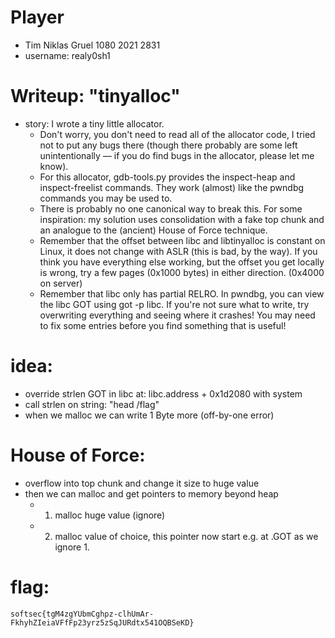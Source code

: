 # Player
- Tim Niklas Gruel 1080 2021 2831
- username: realy0sh1

# Writeup: "tinyalloc"
- story: I wrote a tiny little allocator.
    - Don't worry, you don't need to read all of the allocator code, I tried not to put any bugs there (though there probably are some left unintentionally — if you do find bugs in the allocator, please let me know).
    - For this allocator, gdb-tools.py provides the inspect-heap and inspect-freelist commands. They work (almost) like the pwndbg commands you may be used to.
    - There is probably no one canonical way to break this. For some inspiration: my solution uses consolidation with a fake top chunk and an analogue to the (ancient) House of Force technique.
    - Remember that the offset between libc and libtinyalloc is constant on Linux, it does not change with ASLR (this is bad, by the way). If you think you have everything else working, but the offset you get locally is wrong, try a few pages (0x1000 bytes) in either direction. (0x4000 on server)
    - Remember that libc only has partial RELRO. In pwndbg, you can view the libc GOT using got -p libc. If you're not sure what to write, try overwriting everything and seeing where it crashes! You may need to fix some entries before you find something that is useful! 


# idea:
- override strlen GOT in libc at: libc.address + 0x1d2080 with system
- call strlen on string: "head /flag" 
- when we malloc we can write 1 Byte more (off-by-one error)

# House of Force:
- overflow into top chunk and change it size to huge value
- then we can malloc and get pointers to memory beyond heap
    - 1. malloc huge value (ignore)
    - 2. malloc value of choice, this pointer now start e.g. at .GOT as we ignore 1.


# flag:
```
softsec{tgM4zgYUbmCghpz-clhUmAr-FkhyhZIeiaVFfFp23yrz5zSqJURdtx541OQBSeKD}
```